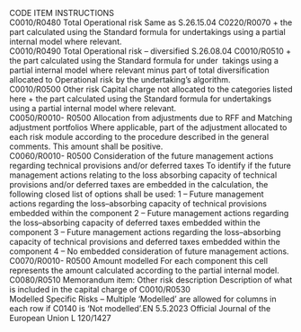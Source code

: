  
CODE  ITEM  INSTRUCTIONS  
C0010/R0480  Total Operational risk  Same as S.26.15.04 C0220/R0070 + the part calculated using the Standard formula 
for undertakings using a partial internal model where relevant.  
C0010/R0490  Total Operational risk – 
diversified  S.26.08.04 C0010/R0510 + the part calculated using the Standard formula for under ­
takings using a partial internal model where relevant minus part of total diversification 
allocated to Operational risk by the undertaking’s algorithm.  
C0010/R0500  Other risk  Capital charge not allocated to the categories listed here + the part calculated using the 
Standard formula for undertakings using a partial internal model where relevant.  
C0050/R0010- 
R0500  Allocation from 
adjustments due to RFF 
and Matching adjustment 
portfolios  Where applicable, part of the adjustment allocated to each risk module according to the 
procedure described in the general comments. This amount shall be positive.  
C0060/R0010- 
R0500  Consideration of the 
future management 
actions regarding 
technical provisions 
and/or deferred taxes  To identify if the future management actions relating to the loss absorbing capacity of 
technical provisions and/or deferred taxes are embedded in the calculation, the 
following closed list of options shall be used: 
1 – Future management actions regarding the loss–absorbing capacity of technical 
provisions embedded within the component 
2 – Future management actions regarding the loss–absorbing capacity of deferred taxes 
embedded within the component 
3 – Future management actions regarding the loss–absorbing capacity of technical 
provisions and deferred taxes embedded within the component 
4 – No embedded consideration of future management actions.  
C0070/R0010- 
R0500  Amount modelled  For each component this cell represents the amount calculated according to the partial 
internal model.  
C0080/R0510  Memorandum item: 
Other risk description  Description of what is included in the capital charge of C0010/R0530  
Modelled Specific Risks – Multiple ‘Modelled’ are allowed for columns in each row if C0140 is ‘Not modelled’.EN  5.5.2023 Official Journal of the European Union L 120/1427